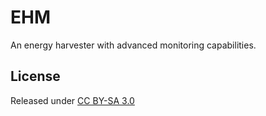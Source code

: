 # EHM
An energy harvester with advanced monitoring capabilities.

## License
Released under [CC BY-SA 3.0](https://creativecommons.org/licenses/by-sa/3.0/)
